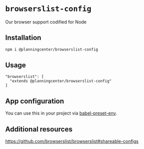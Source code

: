 # `browserslist-config`

Our browser support codified for Node

## Installation

```bash
npm i @planningcenter/browserslist-config
```

## Usage

```
"browserslist": [
  "extends @planningcenter/browserslist-config"
]
```

## App configuration

You can use this in your project via [babel-preset-env](https://babeljs.io/docs/en/babel-preset-env#options).

## Additional resources

https://github.com/browserslist/browserslist#shareable-configs
